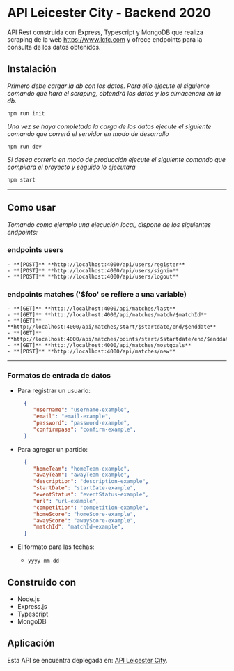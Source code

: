 # API Leicester City - Backend 2020

API Rest construida con Express, Typescript y MongoDB que realiza scraping
de la web https://www.lcfc.com y ofrece endpoints para la consulta de los
datos obtenidos.

## Instalación 

*Primero debe cargar la db con los datos. Para ello ejecute el siguiente comando que hará el scraping, obtendrá los datos y los almacenara en la db.*
```
npm run init
```

*Una vez se haya completado la carga de los datos ejecute el siguiente comando que correrá el servidor en modo de desarrollo*
```
npm run dev
```

*Si desea correrlo en modo de producción ejecute el siguiente comando que compilara el proyecto y seguido lo ejecutara*
```
npm start
```
---

## Como usar

*Tomando como ejemplo una ejecución local, dispone de los siguientes endpoints:*

### endpoints users
```
- **[POST]** **http://localhost:4000/api/users/register** 
- **[POST]** **http://localhost:4000/api/users/signin**
- **[POST]** **http://localhost:4000/api/users/logout**
```
### endpoints matches ('$foo' se refiere a una variable)
```
- **[GET]** **http://localhost:4000/api/matches/last**
- **[GET]** **http://localhost:4000/api/matches/match/$matchId**
- **[GET]** **http://localhost:4000/api/matches/start/$startdate/end/$enddate**
- **[GET]** **http://localhost:4000/api/matches/points/start/$startdate/end/$enddate**
- **[GET]** **http://localhost:4000/api/matches/mostgoals**
- **[POST]** **http://localhost:4000/api/matches/new**
```
---

### Formatos de entrada de datos

- Para registrar un usuario:
  ```json
    {
       "username": "username-example",
       "email": "email-example",
       "password": "password-example",
       "confirmpass": "confirm-example",
    }
  ```

- Para agregar un partido:
  ```json
    {
       "homeTeam": "homeTeam-example",
       "awayTeam": "awayTeam-example",
       "description": "description-example",
       "startDate": "startDate-example",
       "eventStatus": "eventStatus-example",
       "url": "url-example",
       "competition": "competition-example",
       "homeScore": "homeScore-example",
       "awayScore": "awayScore-example",
       "matchId": "matchId-example",
    }
  ```

- El formato para las fechas:
  - `yyyy-mm-dd`


## Construido con
- Node.js
- Express.js
- Typescript
- MongoDB

## Aplicación

Esta API se encuentra deplegada en: [API Leicester City](https://api-leicestercity.herokuapp.com/).
